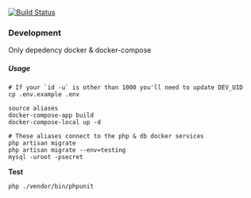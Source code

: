 [![Build Status](https://jenkins.rdok.dev/buildStatus/icon?job=spacex-explorer%2Fstatus-check)](https://jenkins.rdok.dev/job/spacex-explorer/job/status-check/)

### Development
Only depedency docker & docker-compose


##### Usage
```
# If your `id -u` is other than 1000 you'll need to update DEV_UID
cp .env.example .env 

source aliases
docker-compose-app build
docker-compose-local up -d

# These aliases connect to the php & db docker services
php artisan migrate
php artisan migrate --env=testing
mysql -uroot -psecret
```

**Test**
```
php ./vendor/bin/phpunit
```

